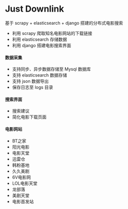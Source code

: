 # Just Downlink

基于 scrapy + elasticsearch + django 搭建的分布式电影搜索

- 利用 scrapy 爬取知名电影网站的下载链接
- 利用 elasticsearch 存储数据
- 利用 django 搭建电影搜索界面 

#### 数据采集

- 支持同步、异步数据存储至 Mysql 数据库
- 支持 elasticsearch 数据存储
- 支持 json 数据导出
- 保存日志至 logs 目录

#### 搜索界面

- 搜索建议
- 简化电影下载页面

#### 电影网站

- BT之家
- 阳光电影
- 电影天堂
- 迅雷仓
- 韩粉基地
- 久久美剧
- 6V电影网
- LOL电影天堂
- 龙部落
- 美剧天堂
- 电影首发站
